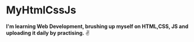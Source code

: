 # MyHtmlCssJs
**I'm learning Web Development, brushing up myself on HTML,CSS, JS and uploading it daily by practising.** ✌
